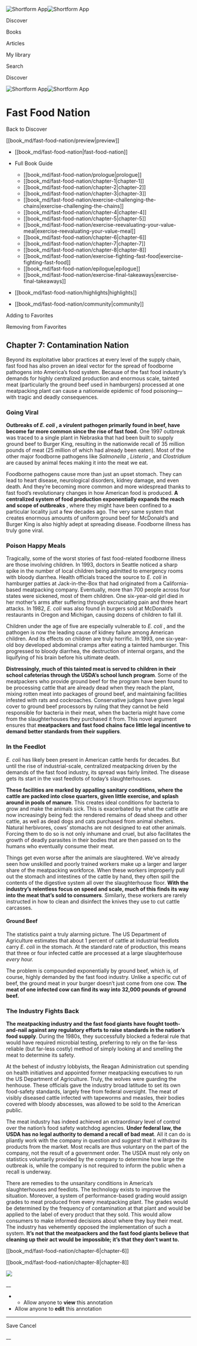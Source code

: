 ![Shortform App](/img/logo.36a2399e.svg)![Shortform App](/img/logo-dark.70c1b072.svg)

Discover

Books

Articles

My library

Search

Discover

![Shortform App](/img/logo.36a2399e.svg)![Shortform App](/img/logo-dark.70c1b072.svg)

# Fast Food Nation

Back to Discover

[[book_md/fast-food-nation/preview|preview]]

  * [[book_md/fast-food-nation|fast-food-nation]]
  * Full Book Guide

    * [[book_md/fast-food-nation/prologue|prologue]]
    * [[book_md/fast-food-nation/chapter-1|chapter-1]]
    * [[book_md/fast-food-nation/chapter-2|chapter-2]]
    * [[book_md/fast-food-nation/chapter-3|chapter-3]]
    * [[book_md/fast-food-nation/exercise-challenging-the-chains|exercise-challenging-the-chains]]
    * [[book_md/fast-food-nation/chapter-4|chapter-4]]
    * [[book_md/fast-food-nation/chapter-5|chapter-5]]
    * [[book_md/fast-food-nation/exercise-reevaluating-your-value-meal|exercise-reevaluating-your-value-meal]]
    * [[book_md/fast-food-nation/chapter-6|chapter-6]]
    * [[book_md/fast-food-nation/chapter-7|chapter-7]]
    * [[book_md/fast-food-nation/chapter-8|chapter-8]]
    * [[book_md/fast-food-nation/exercise-fighting-fast-food|exercise-fighting-fast-food]]
    * [[book_md/fast-food-nation/epilogue|epilogue]]
    * [[book_md/fast-food-nation/exercise-final-takeaways|exercise-final-takeaways]]
  * [[book_md/fast-food-nation/highlights|highlights]]
  * [[book_md/fast-food-nation/community|community]]



Adding to Favorites 

Removing from Favorites 

## Chapter 7: Contamination Nation

Beyond its exploitative labor practices at every level of the supply chain, fast food has also proven an ideal vector for the spread of foodborne pathogens into America’s food system. Because of the fast food industry’s demands for highly centralized production and enormous scale, tainted meat (particularly the ground beef used in hamburgers) processed at one meatpacking plant can cause a nationwide epidemic of food poisoning—with tragic and deadly consequences.

### Going Viral

**Outbreaks of _E. coli_ , a virulent pathogen primarily found in beef, have become far more common since the rise of fast food.** One 1997 outbreak was traced to a single plant in Nebraska that had been built to supply ground beef to Burger King, resulting in the nationwide recall of 35 million pounds of meat (25 million of which had already been eaten). Most of the other major foodborne pathogens like _Salmonella_ , _Listeria_ , and _Clostridium_ are caused by animal feces making it into the meat we eat.

Foodborne pathogens cause more than just an upset stomach. They can lead to heart disease, neurological disorders, kidney damage, and even death. And they’re becoming more common and more widespread thanks to fast food’s revolutionary changes in how American food is produced. **A centralized system of food production exponentially expands the reach and scope of outbreaks** , where they might have been confined to a particular locality just a few decades ago. The very same system that creates enormous amounts of uniform ground beef for McDonald’s and Burger King is also highly adept at spreading disease. Foodborne illness has truly gone viral.

### Poison Happy Meals

Tragically, some of the worst stories of fast food-related foodborne illness are those involving children. In 1993, doctors in Seattle noticed a sharp spike in the number of local children being admitted to emergency rooms with bloody diarrhea. Health officials traced the source to _E. coli_ in hamburger patties at Jack-in-the-Box that had originated from a California-based meatpacking company. Eventually, more than 700 people across four states were sickened, most of them children. One six-year-old girl died in her mother’s arms after suffering through excruciating pain and three heart attacks. In 1982, _E. coli_ was also found in burgers sold at McDonald’s restaurants in Oregon and Michigan, causing dozens of children to fall ill.

Children under the age of five are especially vulnerable to _E. coli_ , and the pathogen is now the leading cause of kidney failure among American children. And its effects on children are truly horrific. In 1993, one six-year-old boy developed abdominal cramps after eating a tainted hamburger. This progressed to bloody diarrhea, the destruction of internal organs, and the liquifying of his brain before his ultimate death.

**Distressingly, much of this tainted meat is served to children in their school cafeterias through the USDA’s school lunch program**. Some of the meatpackers who provide ground beef for the program have been found to be processing cattle that are already dead when they reach the plant, mixing rotten meat into packages of ground beef, and maintaining facilities infested with rats and cockroaches. Conservative judges have given legal cover to ground beef processors by ruling that they cannot be held responsible for bacteria in their meat, when the bacteria might have come from the slaughterhouses they purchased it from. This novel argument ensures that **meatpackers and fast food chains face little legal incentive to demand better standards from their suppliers**.

### In the Feedlot

_E. coli_ has likely been present in American cattle herds for decades. But until the rise of industrial-scale, centralized meatpacking driven by the demands of the fast food industry, its spread was fairly limited. The disease gets its start in the vast feedlots of today’s slaughterhouses.

**These facilities are marked by appalling sanitary conditions, where the cattle are packed into close quarters, given little exercise, and splash around in pools of manure**. This creates ideal conditions for bacteria to grow and make the animals sick. This is exacerbated by what the cattle are now increasingly being fed: the rendered remains of dead sheep and other cattle, as well as dead dogs and cats purchased from animal shelters. Natural herbivores, cows’ stomachs are not designed to eat other animals. Forcing them to do so is not only inhumane and cruel, but also facilitates the growth of deadly parasites in their bodies that are then passed on to the humans who eventually consume their meat.

Things get even worse after the animals are slaughtered. We’ve already seen how unskilled and poorly trained workers make up a larger and larger share of the meatpacking workforce. When these workers improperly pull out the stomach and intestines of the cattle by hand, they often spill the contents of the digestive system all over the slaughterhouse floor. **With the industry’s relentless focus on speed and scale, much of this finds its way into the meat that’s sold to consumers**. Similarly, these workers are rarely instructed in how to clean and disinfect the knives they use to cut cattle carcasses.

#### Ground Beef

The statistics paint a truly alarming picture. The US Department of Agriculture estimates that about 1 percent of cattle at industrial feedlots carry _E. coli_ in the stomach. At the standard rate of production, this means that three or four infected cattle are processed at a large slaughterhouse _every hour._

The problem is compounded exponentially by ground beef, which is, of course, highly demanded by the fast food industry. Unlike a specific cut of beef, the ground meat in your burger doesn’t just come from one cow. **The meat of one infected cow can find its way into 32,000 pounds of ground beef.**

### The Industry Fights Back

**The meatpacking industry and the fast food giants have fought tooth-and-nail against any regulatory efforts to raise standards in the nation’s food supply**. During the 1980s, they successfully blocked a federal rule that would have required microbial testing, preferring to rely on the far-less reliable (but far-less costly) method of simply looking at and smelling the meat to determine its safety.

At the behest of industry lobbyists, the Reagan Administration cut spending on health initiatives and appointed former meatpacking executives to run the US Department of Agriculture. Truly, the wolves were guarding the henhouse. These officials gave the industry broad latitude to set its own food-safety standards, largely free from federal oversight. The meat of visibly diseased cattle infected with tapeworms and measles, their bodies covered with bloody abscesses, was allowed to be sold to the American public.

The meat industry has indeed achieved an extraordinary level of control over the nation’s food safety watchdog agencies. **Under federal law, the USDA has no legal authority to demand a recall of bad meat**. All it can do is pliantly work with the company in question and _suggest_ that it withdraw its products from the market. Most recalls are thus voluntary on the part of the company, not the result of a government order. The USDA must rely only on statistics voluntarily provided by the company to determine how large the outbreak is, while the company is not required to inform the public when a recall is underway.

There are remedies to the unsanitary conditions in America’s slaughterhouses and feedlots. The technology exists to improve the situation. Moreover, a system of performance-based grading would assign grades to meat produced from every meatpacking plant. The grades would be determined by the frequency of contamination at that plant and would be applied to the label of every product that they sold. This would allow consumers to make informed decisions about where they buy their meat. The industry has vehemently opposed the implementation of such a system. **It’s not that the meatpackers and the fast food giants believe that cleaning up their act would be impossible; it’s that they don’t want to.**

[[book_md/fast-food-nation/chapter-6|chapter-6]]

[[book_md/fast-food-nation/chapter-8|chapter-8]]

![](https://bat.bing.com/action/0?ti=56018282&Ver=2&mid=9d184a52-c960-427f-a62e-0ab25d038db5&sid=49fff5b0636c11eeb9c611038afc8668&vid=4a005010636c11ee80c703d4c4a7acd5&vids=0&msclkid=N&pi=0&lg=en-US&sw=800&sh=600&sc=24&nwd=1&tl=Shortform%20%7C%20Book&p=https%3A%2F%2Fwww.shortform.com%2Fapp%2Fbook%2Ffast-food-nation%2Fchapter-7&r=&lt=349&evt=pageLoad&sv=1&rn=60316)

__

  *   * Allow anyone to **view** this annotation
  * Allow anyone to **edit** this annotation



* * *

Save Cancel

__



